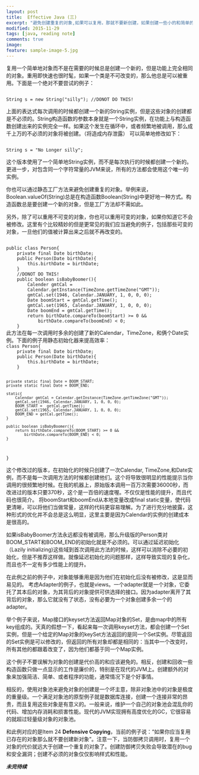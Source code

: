 ```yaml
---
layout: post
title:  Effective Java (三)
excerpt: "避免创建重复的对象,如果可以复用，那就不要新创建，如果创建一些小的和简单的对象却是可以的"
modified: 2015-11-29
tags: [java, reading note]
comments: true
image:
feature: sample-image-5.jpg
---
```


复用一个简单地对象而不是在需要的时候总是创建一个新的，但是功能上完全相同的对象。重用即快速也很时髦，如果一个类是不可改变的，那么他总是可以被重用。下面是一个绝对不要尝试的例子：

<code>
String s = new String("silly"); //DONOT DO THIS!
</code>

上面的表达式每次调用的时候都创建一个新的String实例，但是这些对象的创建都是不必须的。String构造函数的参数本身就是一个String实例，在功能上与构造函数创建出来的实例完全一样。如果这个发生在循环中，或者频繁地被调用，那么成千上万的不必须的对象将被创建。（将造成内存泄露）
可以简单地修改如下：

<code>
String s = "No Longer silly";
</code>

这个版本使用了一个简单地String实例，而不是每次执行的时候都创建一个新的。更进一步，对包含同一个字符常量的JVM来说，所有的方法都会使用这个唯一的实例。

你也可以通过静态工厂方法来避免创建重复的对象。举例来说，Boolean.valueOf(String)总是在构造函数Boolean(String)中更好地一种方式。构造函数总是要创建一个新的对象，但是工厂方法却不需如此。

另外，除了可以重用不可变的对象，你也可以重用可变的对象，如果你知道它不会被修改。这里有个比较精妙的但是更常见的我们应当避免的例子，包括那些可变的对象，一旦他们的值被计算出来之后就不再改变的。

<code>
public class Person{
	private final Date birthDate;
	public Person(Date birthDate){
		this.birthDate = birthDate;
	}
	//DONOT DO THIS!
	public boolean isBabyBoomer(){
		Calender gmtCal = 
		Calendar.getInstance(TimeZone.getTimeZone("GMT"));
		gmtCal.set(1946, Calendar.JANUARY, 1, 0, 0, 0);
		Date boomStart = gmtCal.getTime();
		gmtCal.set(1965, Calendar.JANUARY, 1, 0, 0, 0);
		Date boomEnd = gmtCal.getTime();
		return birthDate.compareTo(boomStart) >= 0 &&
			birthDate.compareTo(boomEnd) < 0;	
	}
</code>
此方法在每一次调用时多余的创建了新的Calendar，TimeZone，和俩个Date实例。下面的例子用静态初始化器来提高效率：

<code>
class Person{
	private final Date birthDate;
	public Person(Date birthDate){
		this.birthDate = birthDate;
	}
	
	private static final Date = BOOM_START;
	private static final Date = BOOM_END;
	
	static{
		Calendar gmtCal = Calendar.getInstance(TimeZone.getTimeZone("GMT"));
		gmtCal.set(1946, Calendar.JANUARY, 1, 0, 0, 0);
		BOOM_START =  getCal.getTime();
		gmtCal.set(1965, Calendar.JANUARY, 1, 0, 0, 0);
		BOOM_END = getCal.getTime();
	}
	
	public boolean isBabyBoomer(){
		return birthDate.compareTo(BOOM_START) >= 0 &&
			birthDate.compareTo(BOOM_END) < 0;
	}
}
</code>

这个修改过的版本，在初始化的时候只创建了一次Calendar, TimeZone,和Date实例，而不是每一次调用方法的时候都创建他们。这个将导致很明显的性能提示当你调用的很频繁地时候。在我的机器上，原始版本调用一百万次需要36000秒，而改进过的版本只要370秒，这个是一百倍的速度喔。不仅仅是性能的提升，而且代码也很简介。
将boomStart和boomEnd从本地变量改成final static变量，使代码更清晰，可以将他们当做常量，这样的代码更容易理解。为了进行充分地披露，这种形式的优化并不会总是这么明显，这里主要是因为Calendar的实例的创建成本是很高的。

如果isBabyBoomer方法永远都没有被调用，那么升级版的Person类对BOOM_START和BOOM_END的初始化就是不必须的。可以通过延迟初始化（Lazily initializing)这些域到首次调用此方法的时候，这样可以消除不必要的初始化，但是不推荐这样做。就像延迟初始化的问题那样，这样导致实现的复杂化，而且也不一定有多少性能上的提升。

在此例之前的例子中，对象能够重用是因为他们在初始化后没有被修改，这是显而易见的。
考虑Adapter的例子，也就是views。一个adapter就是一个对象，它委托了其本后的对象，为其背后的对象提供可供选择的接口。因为adapter离开了其背后的对象，那么它就没有了状态，没有必要为一个对象创建多余一个的adapter。

举个例子来说，Map接口的keyset方法返回Map对象的Set，是由map中的所有key组成的。天真的假想一下，看起来每一次调用keyset方法，都会创建一个Set实例，但是一个给定的Map对象的keySet方法返回的是同一个Set实例。尽管返回的Set实例是可以修改的，但返回的所有对象却都是相同的：当其中一个改变时，所有其他的都跟着改变了，因为他们都基于同一个Map实例。

这个例子不要误解为对象的创建是代价高的和应该避免的。相反，创建和回收一些构造函数只做一点显示的工作是廉价的，特别是在现代的JVM上。创建额外的对象来加强简洁、简单、或者程序的功能，通常情况下是个好事情。

相反的，使用对象池来避免对象的创建是一个坏主意，除非对象池中的对象是极度的重量级。一个满足对象池的原型例子就是数据库连接，创建一个连接非常的昂贵，而且复用这些对象是有意义的。一般来说，维护一个自己的对象池会混乱你的代码、增加内存消耗和损害性能。现代的JVM实现拥有高度优化的GC，它很容易的就超过轻量级对象的对象池。

和此例对应的是Item 24 **Defensive Copying**，当前的例子说：“如果你应当复用已存在的对象那么就不要创建新对象”。注意一下，当防御拷贝调用时，复用一个对象的代价就远大于创建一个重复的对象了。创建防御拷贝失败会导致潜在的bug和安全漏洞；创建不必须的对象仅仅影响样式和性能。

***未完待续***


